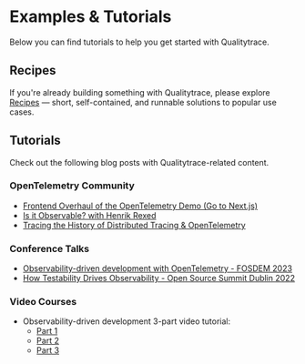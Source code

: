 # Examples & Tutorials

Below you can find tutorials to help you get started with Qualitytrace.

## Recipes

If you're already building something with Qualitytrace, please explore [Recipes](./recipes.md) — short, self-contained, and runnable solutions to popular use cases.

## Tutorials

Check out the following blog posts with Qualitytrace-related content.

<!--### Integrations

- [Honeycomb + Tracetest: Observability-driven Development](https://tracetest.io/blog/honeycomb-tracetest-observability-driven-development)
- [Trace-based testing cloud-native apps with AWS X-Ray and Tracetest](https://tracetest.io/blog/trace-based-testing-cloud-native-apps-with-aws-x-ray-and-tracetest)
- [Event-driven Kubernetes testing with Testkube and Tracetest](https://tracetest.io/blog/event-driven-kubernetes-testing-with-testkube-and-tracetest)
- [Announcing the Tracetest integration with Keptn](https://tracetest.io/blog/announcing-the-tracetest-integration-with-keptn-the-control-plane-for-cloud-native-application-life-cycle-orchestration)
- [Tracetest + k6: Deep Load Testing of your Cloud Native System](https://tracetest.io/blog/announcing-the-tracetest-integration-with-k6-deep-load-testing-of-your-cloud-native-system)
- [Tracetest + Elastic: Trace-based testing meets APM](https://tracetest.io/blog/tracetest-integration-elastic-trace-based-testing-application-performance-monitoring)
- [Announcing the Tracetest integration with Lightstep](https://tracetest.io/blog/tracetest-integration-with-lightstep)
- [Observability and Trace-based Testing in AWS](https://tracetest.io/blog/observability-trace-based-testing-aws-serverless-opensearch-tracetest)
- [Enabling Tracetest to Work Directly with OpenSearch](https://tracetest.io/blog/tracetest-opensearch-integration)
- [Integrating Tracetest with GitHub Actions in a CI pipeline](https://tracetest.io/blog/integrating-tracetest-with-github-actions-in-a-ci-pipeline)-->

<!--### Best Practices

- [Running Trace-Based Tests on the OpenTelemetry Demo App with Nomad](https://tracetest.io/blog/tracetest-in-action-running-trace-based-tests-on-the-opentelemetry-demo-app-with-nomad)
- [Ad Hoc Testing of Distributed Systems](https://tracetest.io/blog/ad-hoc-testing-of-distributed-systems)
- [Chaining API Tests to Handle Complex Distributed System Testing](https://tracetest.io/blog/chaining-api-tests-to-handle-complex-distributed-system-testing)
- [Observability-driven development with Go and Tracetest](https://tracetest.io/blog/observability-driven-development-with-go-and-tracetest)
- [The difference between test-driven & observability-driven development](https://tracetest.io/blog/the-difference-between-tdd-and-odd)
- [Integration Tests: Pros and Cons of Doubles vs. Trace-Based Testing](https://tracetest.io/blog/integration-tests-pros-and-cons-of-doubles-vs-trace-based-testing)
- [Detect & Fix Performance Issues Using Tracetest](https://tracetest.io/blog/detect-fix-performance-issues-using-tracetest)-->

### OpenTelemetry Community

- [Frontend Overhaul of the OpenTelemetry Demo (Go to Next.js)](https://tracetest.io/blog/frontend-overhaul-opentelemetry-demo)
- [Is it Observable? with Henrik Rexed](https://tracetest.io/blog/is-it-observable-with-henrik-rexed)
- [Tracing the History of Distributed Tracing & OpenTelemetry](https://tracetest.io/blog/tracing-the-history-of-distributed-tracing-opentelemetry)

<!--### Webinars

- [Tracetest Community Call in April 2023 - Tracetest turns 1 year old!](https://www.youtube.com/watch?v=OrstjSvMFio)
- [Tracetest Community Call in March 2023](https://www.youtube.com/watch?v=U_94bEptrrE)
- [Trace-based testing in Kubernetes](https://www.youtube.com/watch?v=nAp3zYgykok)
- [Tracetest Community Call in February 2023](https://www.youtube.com/watch?v=v0lgw6t58YA)
- [Integrating k6 and Tracetest (k6 Office Hours #77)](https://www.youtube.com/watch?v=Dog70D7aVyg)
- [Keptn Community & Developer Meeting - Feb 1, 2023](https://youtu.be/-9X3XTdGK_s?t=767)
- [Tracetest Community Call in January 2023](https://www.youtube.com/watch?v=n5ESTR8vpH8)
- [Tracetest v0.8 Release - Transactions and Environments](https://www.youtube.com/watch?v=mp7f4RVi97g)
- [Tracetest v0.7 Release - Installation & Workflow Updates](https://www.youtube.com/watch?v=iqGYysqNQNk)
- [Is it Observable | Introduction to Tracetest - with Ken Hamric](https://www.youtube.com/watch?v=xj7tS2owRvk)
- [Tracetest v0.6 Release - gRPC, Postman and More](https://www.youtube.com/watch?v=xpEKHK5VXB0)
- [Introduction to Tracetest - E2E Tests Powered by OpenTelemetry](https://youtu.be/mqwJRxqBNCg)-->

### Conference Talks

- [Observability-driven development with OpenTelemetry - FOSDEM 2023](https://2023.fosdem.sojourner.rocks/event/14490)
- [How Testability Drives Observability - Open Source Summit Dublin 2022](https://www.youtube.com/watch?v=x5sQg4MNFxI)

### Video Courses

- Observability-driven development 3-part video tutorial:
  - [Part 1](https://www.youtube.com/watch?v=LXVBnPqxspY)
  - [Part 2](https://www.youtube.com/watch?v=gLl_QmIU7UA)
  - [Part 3](https://www.youtube.com/watch?v=lHMDDyAtxWE)
